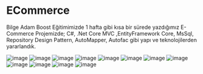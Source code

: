 # ECommerce

Bilge Adam Boost Eğitimimizde 1 hafta gibi kısa bir sürede yazdığımız E-Commerce Projemizde;
C#, .Net Core MVC ,EntityFramework Core, MsSql, Repository Design Pattern, AutoMapper, Autofac gibi yapı ve teknolojilerden yararlandık.

![image](https://github.com/GorkemHo/ECommerce/assets/140258015/8d247bd2-c96e-4376-88a3-a50ad285f237)
![image](https://github.com/GorkemHo/ECommerce/assets/140258015/e632c1e8-5ce9-4312-926e-f41586ac8664)
![image](https://github.com/GorkemHo/ECommerce/assets/140258015/9b34bf1d-f117-4558-abf2-0e9eec655853)
![image](https://github.com/GorkemHo/ECommerce/assets/140258015/27531d96-6803-4713-84f7-5ef4f4ebde0f)
![image](https://github.com/GorkemHo/ECommerce/assets/140258015/dcc9c467-5c29-43bc-b191-1ee1ae10257a)
![image](https://github.com/GorkemHo/ECommerce/assets/140258015/fbcebc2c-7e6b-47f6-947a-afde3db3e47f)
![image](https://github.com/GorkemHo/ECommerce/assets/140258015/a55f6fc9-b67c-42f3-bc71-596006ae7cd7)
![image](https://github.com/GorkemHo/ECommerce/assets/140258015/a6a4a1d6-d03f-4e6c-b950-f578d9dc45db)
![image](https://github.com/GorkemHo/ECommerce/assets/140258015/7271a2f1-e89d-49ed-9546-373e1d92a245)
![image](https://github.com/GorkemHo/ECommerce/assets/140258015/80d6a7a9-0c90-4024-9bac-3225adb04e7c)
![image](https://github.com/GorkemHo/ECommerce/assets/140258015/f623fb6a-b25f-49fc-90e0-9b404e1e3adc)
![image](https://github.com/GorkemHo/ECommerce/assets/140258015/e3de2eee-8b31-4d85-a43e-7fc745c30406)
